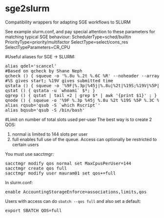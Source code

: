 # sge2slurm
Compatibility wrappers for adapting SGE workflows to SLURM

See example slurm.conf, and pay special attention to these parameters for matching typical SGE behaviour:
SchedulerType=sched/builtin
PriorityType=priority/multifactor
SelectType=select/cons_res
SelectTypeParameters=CR_CPU


#Useful aliases for SGE -> SLURM:
<pre>
alias qdel='scancel'
#Based on qcheck by Shane Neph
qcheck () { squeue -o '%.8u %.2t %.6C %R' --noheader --array $* | awk -v me=`whoami` 'BEGIN {mecntr=0;waitcntr=0;allwaitcntr=0;smartcntr=0;neversatisfiedcntr=0;allsmartcntr=0;allneversatisfiedcntr=0;allnum=0} {num=$3; allnum+=num; if ($2~/R/) {  } if ($2 ~/PD/) {allwaitcntr+=num; if ($4~/Dependency/ || $4~/JobHeld/) allsmartcntr+=num; if ($4~/DependencyNeverSatisfied/) allneversatisfiedcntr+=num; } if ($1 == me) { mecntr+=num; if ($2~/PD/) {waitcntr+=num; if ($4~/Dependency/ || $4~/JobHeldUser/) smartcntr+=num; if ($4~/DependencyNeverSatisfied/) neversatisfiedcntr+=num; } } } END { print " All Jobs: " allnum; print "   Running: " allnum-allwaitcntr; print "   Waiting: " allwaitcntr; print "      Resource: " allwaitcntr-allsmartcntr; print "      Designed: " allsmartcntr; print "      Orphaned: " allneversatisfiedcntr; print " My Jobs: " mecntr; print "   Running: " mecntr-waitcntr; print "   Waiting: " waitcntr; print "      Resource: " waitcntr-smartcntr; print "      Designed: " smartcntr; print "      Orphaned: " neversatisfiedcntr; }' &&  date; }
#%S gives start; %19V gives submitted time
qstata () { squeue -o '%9F|%.3p|%45j|%.8u|%2t|%19S;%19V|%5P|%.3C|%.10K|%R' -S 'P,-t,B,-p' $* | awk -F "|" 'BEGIN {OFS=" "} {if(NR==1) {$6="SUBMIT/START       "} else {split($6, times, ";"); if($5!="PD") {$6=times[1]} else {$6=times[2]}} print}'; }
qstat () { qstata -u `whoami` $*; }
qgrep () { qstat | tail +2 | grep $* | awk '{print $1}' ; }
qnode () { squeue -o '%9F %.3p %45j %.8u %2t %19S %5P %.3C %.10K %R' -S 'P,-t,B,-p' | awk 'NR>1 && $5=="R"' | sort -k10,10 | awk '{for(i=1; i<=$8; i++) {print $10}}' | hist | sort -k2,2 -; }
alias rqsub='qsub -S `which Rscript`'
alias bqsub='qsub -S /bin/bash'
</pre>

#Limit on number of total slots used per-user
The best way is to create 2 QOS:
<ol>
<li> normal is limited to 144 slots per user
<li> full enables full use of the queue. Access can optionally be restricted to certain users
</ol>

You must use sacctmgr:
<pre>
sacctmgr modify qos normal set MaxCpusPerUser=144
sacctmgr create qos full 
sacctmgr modify user mauram01 set qos+=full
</pre>

In slurm.conf:
<pre>
enable AccountingStorageEnforce=associations,limits,qos
</pre>

Users with access can do `sbatch --qos full` and also set a default:
<pre>
export SBATCH_QOS=full
</pre>
